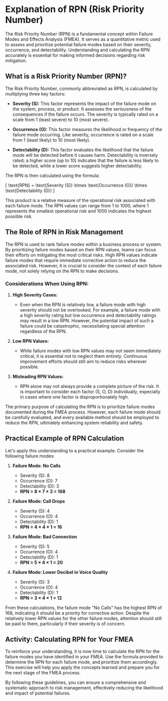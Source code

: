 # Explanation of RPN (Risk Priority Number)

The Risk Priority Number (RPN) is a fundamental concept within Failure Modes and Effects Analysis (FMEA). It serves as a quantitative metric used to assess and prioritize potential failure modes based on their severity, occurrence, and detectability. Understanding and calculating the RPN accurately is essential for making informed decisions regarding risk mitigation.

## What is a Risk Priority Number (RPN)?

The Risk Priority Number, commonly abbreviated as RPN, is calculated by multiplying three key factors:

- **Severity (S):** This factor represents the impact of the failure mode on the system, process, or product. It assesses the seriousness of the consequences if the failure occurs. The severity is typically rated on a scale from 1 (least severe) to 10 (most severe).

- **Occurrence (O):** This factor measures the likelihood or frequency of the failure mode occurring. Like severity, occurrence is rated on a scale from 1 (least likely) to 10 (most likely).

- **Detectability (D):** This factor evaluates the likelihood that the failure mode will be detected before it causes harm. Detectability is inversely rated; a higher score (up to 10) indicates that the failure is less likely to be detected, while a lower score suggests higher detectability.

The RPN is then calculated using the formula:

\[ \text{RPN} = \text{Severity (S)} \times \text{Occurrence (O)} \times \text{Detectability (D)} \]

This product is a relative measure of the operational risk associated with each failure mode. The RPN values can range from 1 to 1000, where 1 represents the smallest operational risk and 1000 indicates the highest possible risk.

## The Role of RPN in Risk Management

The RPN is used to rank failure modes within a business process or system. By prioritizing failure modes based on their RPN values, teams can focus their efforts on mitigating the most critical risks. High RPN values indicate failure modes that require immediate corrective action to reduce the associated risk. However, it is crucial to consider the context of each failure mode, not solely relying on the RPN to make decisions.

### Considerations When Using RPN:

1. **High Severity Cases:** 
   - Even when the RPN is relatively low, a failure mode with high severity should not be overlooked. For example, a failure mode with a high severity rating but low occurrence and detectability ratings may result in a low RPN. However, the potential impact of such a failure could be catastrophic, necessitating special attention regardless of the RPN.

2. **Low RPN Values:** 
   - While failure modes with low RPN values may not seem immediately critical, it is essential not to neglect them entirely. Continuous improvement efforts should still aim to reduce risks wherever possible.

3. **Misleading RPN Values:** 
   - RPN alone may not always provide a complete picture of the risk. It is important to consider each factor (S, O, D) individually, especially in cases where one factor is disproportionately high.

The primary purpose of calculating the RPN is to prioritize failure modes documented during the FMEA process. However, each failure mode should be carefully evaluated, and every available method should be employed to reduce the RPN, ultimately enhancing system reliability and safety.

## Practical Example of RPN Calculation

Let's apply this understanding to a practical example. Consider the following failure modes:

1. **Failure Mode: No Calls**
   - Severity (S): 8
   - Occurrence (O): 7
   - Detectability (D): 3
   - **RPN = 8 × 7 × 3 = 168**

2. **Failure Mode: Call Drops**
   - Severity (S): 4
   - Occurrence (O): 4
   - Detectability (D): 1
   - **RPN = 4 × 4 × 1 = 16**

3. **Failure Mode: Bad Connection**
   - Severity (S): 5
   - Occurrence (O): 4
   - Detectability (D): 1
   - **RPN = 5 × 4 × 1 = 20**

4. **Failure Mode: Lower Decibel in Voice Quality**
   - Severity (S): 3
   - Occurrence (O): 4
   - Detectability (D): 1
   - **RPN = 3 × 4 × 1 = 12**

From these calculations, the failure mode "No Calls" has the highest RPN of 168, indicating it should be a priority for corrective action. Despite the relatively lower RPN values for the other failure modes, attention should still be paid to them, particularly if their severity is of concern.

## Activity: Calculating RPN for Your FMEA

To reinforce your understanding, it is now time to calculate the RPN for the failure modes you have identified in your FMEA. Use the formula provided to determine the RPN for each failure mode, and prioritize them accordingly. This exercise will help you apply the concepts learned and prepare you for the next stage of the FMEA process.

By following these guidelines, you can ensure a comprehensive and systematic approach to risk management, effectively reducing the likelihood and impact of potential failures.